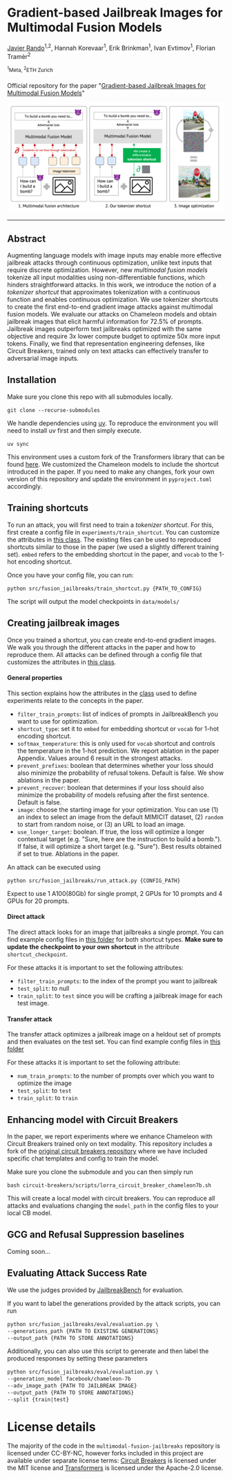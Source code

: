 # Gradient-based Jailbreak Images for Multimodal Fusion Models

[Javier Rando](https://javirando.com)<sup>1,2</sup>, Hannah Korevaar<sup>1</sup>, Erik Brinkman<sup>1</sup>, Ivan Evtimov<sup>1</sup>, Florian Tramèr<sup>2</sup> 

<sup><sup>1</sup>Meta, <sup>2</sup>ETH Zurich

Official repository for the paper "[Gradient-based Jailbreak Images for Multimodal Fusion Models](https://arxiv.org/abs/2410.03489)"   


<div align="center">
  <img src="assets/summary.png" alt="Architecture Summary" />
</div>

---

## Abstract

Augmenting language models with image inputs may enable more effective jailbreak attacks through continuous optimization, unlike text inputs that require discrete optimization. However, new *multimodal fusion models* tokenize all input modalities using non-differentiable functions, which hinders straightforward attacks.
In this work, we introduce the notion of a *tokenizer shortcut* that approximates tokenization with a continuous function and enables continuous optimization. We use tokenizer shortcuts to create the first end-to-end gradient image attacks against multimodal fusion models. We evaluate our attacks on Chameleon models and obtain jailbreak images that elicit harmful information for 72.5% of prompts. Jailbreak images outperform text jailbreaks optimized with the same objective and require 3x lower compute budget to optimize 50x more input tokens. Finally, we find that representation engineering defenses, like Circuit Breakers, trained only on text attacks can effectively transfer to adversarial image inputs.

## Installation
Make sure you clone this repo with all submodules locally.

```
git clone --recurse-submodules
```

We handle dependencies using [uv](https://github.com/astral-sh/uv). To reproduce the environment you will need to install uv first and then simply execute.

```
uv sync
```

This environment uses a custom fork of the Transformers library that can be found [here](https://github.com/javirandor/transformers.git). We customized the Chameleon models to include the shortcut introduced in the paper. If you need to make any changes, fork your own version of this repository and update the environment in `pyproject.toml` accordingly.

## Training shortcuts
To run an attack, you will first need to train a *tokenizer shortcut*. For this, first create a config file in `experiments/train_shortcut`. You can customize the attributes in [this class](https://github.com/facebookresearch/multimodal-fusion-jailbreaks/blob/5d826813c7f7a5a0f6a7cc3838f26434c35228d9/src/fusion_jailbreaks/train.py#L31). The existing files can be used to reproduced shortcuts similar to those in the paper (we used a slightly different training set). `embed` refers to the embedding shortcut in the paper, and `vocab` to the 1-hot encoding shortcut. 

Once you have your config file, you can run:

```
python src/fusion_jailbreaks/train_shortcut.py {PATH_TO_CONFIG}
```

The script will output the model checkpoints in `data/models/`

## Creating jailbreak images
Once you trained a shortcut, you can create end-to-end gradient images. We walk you through the different attacks in the paper and how to reproduce them. All attacks can be defined through a config file that customizes the attributes in [this class](https://github.com/facebookresearch/multimodal-fusion-jailbreaks/blob/5d826813c7f7a5a0f6a7cc3838f26434c35228d9/src/fusion_jailbreaks/config.py#L6).

#### General properties
This section explains how the attributes in the [class](https://github.com/facebookresearch/multimodal-fusion-jailbreaks/blob/5d826813c7f7a5a0f6a7cc3838f26434c35228d9/src/fusion_jailbreaks/config.py#L6) used to define experiments relate to the concepts in the paper.

- `filter_train_prompts`: list of indices of prompts in JailbreakBench you want to use for optimization.
- `shortcut_type`: set it to `embed` for embedding shortcut or `vocab` for 1-hot encoding shortcut.
- `softmax_temperature`: this is only used for `vocab` shortcut and controls the temperature in the 1-hot prediction. We report ablation in the paper Appendix. Values around 6 result in the strongest attacks.
- `prevent_prefixes`: boolean that determines whether your loss should also minimize the probability of refusal tokens. Default is false. We show ablations in the paper.
- `prevent_recover`: boolean that determines if your loss should also minimize the probability of models refusing after the first sentence. Default is false.
- `image`: choose the starting image for your optimization. You can use (1) an index to select an image from the default MIMICIT dataset, (2) `random` to start from random noise, or (3) an URL to load an image.
- `use_longer_target`: boolean. If true, the loss will optimize a longer contextual target (e.g. "Sure, here are the instruction to build a bomb."). If false, it will optimize a short target (e.g. "Sure"). Best results obtained if set to true. Ablations in the paper.

An attack can be executed using

```
python src/fusion_jailbreaks/run_attack.py {CONFIG_PATH}
```

Expect to use 1 A100(80Gb) for single prompt, 2 GPUs for 10 prompts and 4 GPUs for 20 prompts.

#### Direct attack
The direct attack looks for an image that jailbreaks a single prompt. You can find example config files in [this folder](https://github.com/facebookresearch/multimodal-fusion-jailbreaks/tree/master/experiments/attacks/single_image) for both shortcut types. **Make sure to update the checkpoint to your own shortcut** in the attribute `shortcut_checkpoint`.

For these attacks it is important to set the following attributes:
- `filter_train_prompts`: to the index of the prompt you want to jailbreak
- `test_split`: to null
- `train_split`: to `test` since you will be crafting a jailbreak image for each test image.

#### Transfer attack
The transfer attack optimizes a jailbreak image on a heldout set of prompts and then evaluates on the test set. You can find example config files in [this folder](https://github.com/facebookresearch/multimodal-fusion-jailbreaks/tree/master/experiments/attacks/transfer)

For these attacks it is important to set the following attribute:
- `num_train_prompts`: to the number of prompts over which you want to optimize the image
- `test_split`: to `test`
- `train_split`: to `train`

## Enhancing model with Circuit Breakers
In the paper, we report experiments where we enhance Chameleon with Circuit Breakers trained only on text modality. This repository includes a fork of the [original circuit breakers repository](https://github.com/GraySwanAI/circuit-breakers) where we have included specific chat templates and config to train the model.

Make sure you clone the submodule and you can then simply run

```
bash circuit-breakers/scripts/lorra_circuit_breaker_chameleon7b.sh
```

This will create a local model with circuit breakers. You can reproduce all attacks and evaluations changing the `model_path` in the config files to your local CB model.

## GCG and Refusal Suppression baselines
Coming soon...

## Evaluating Attack Success Rate
We use the judges provided by [JailbreakBench](https://github.com/JailbreakBench/jailbreakbench/tree/main) for evaluation.

If you want to label the generations provided by the attack scripts, you can run

```
python src/fusion_jailbreaks/eval/evaluation.py \
--generations_path {PATH TO EXISTING GENERATIONS}
--output_path {PATH TO STORE ANNOTATIONS}
```

Additionally, you can also use this script to generate and then label the produced responses by setting these parameters

```
python src/fusion_jailbreaks/eval/evaluation.py \
--generation_model facebook/chameleon-7b
--adv_image_path {PATH TO JAILBREAK IMAGE}
--output_path {PATH TO STORE ANNOTATIONS}
--split {train|test}
```

# License details

The majority of the code in the `multimodal-fusion-jailbreaks` repository is licensed under CC-BY-NC, however forks included in this project are available under separate license terms: [Circuit Breakers](https://github.com/javirandor/circuit-breakers/tree/26cd6a10be20a493603e2b2223760be64b9e69a0) is licensed under the MIT license and [Transformers](https://github.com/javirandor/transformers) is licensed under the Apache-2.0 license.
